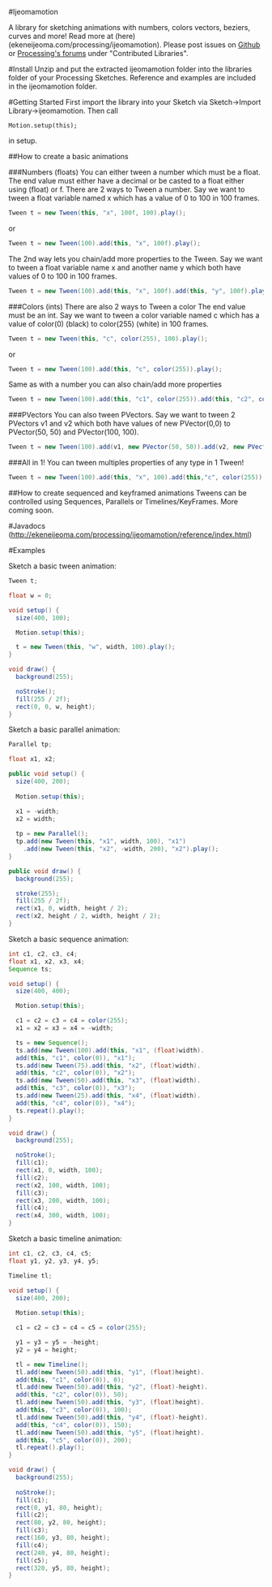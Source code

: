 #Ijeomamotion
 
A library for sketching animations with numbers, colors vectors, beziers, curves and more! Read more at (here)(ekeneijeoma.com/processing/ijeomamotion).
Please post issues on [Github](github.com/ekeneijeoma/ijeomamotion/issues) or [Processing's forums](forum.processing.org) under "Contributed Libraries".

#Install
Unzip and put the extracted ijeomamotion folder into the libraries folder of your Processing Sketches. Reference and examples are included in the ijeomamotion folder.

#Getting Started
First import the library into your Sketch via Sketch->Import Library->ijeomamotion.
Then call

`Motion.setup(this);`

in setup.

##How to create a basic animations

###Numbers (floats)
You can either tween a number which must be a float. The end value must either have a decimal or be casted to a float either using (float) or f.
There are 2 ways to Tween a number. Say we want to tween a float variable named x which has a value of 0 to 100 in 100 frames.
```java
Tween t = new Tween(this, "x", 100f, 100).play();
```
or
```java
Tween t = new Tween(100).add(this, "x", 100f).play();
```

The 2nd way lets you chain/add more properties to the Tween. Say we want to tween a float variable name x and another name y which both have values of 0 to 100 in 100 frames.
```java
Tween t = new Tween(100).add(this, "x", 100f).add(this, "y", 100f).play();
```
 
###Colors (ints)
There are also 2 ways to Tween a color The end value must be an int. Say we want to tween a color variable named c which has a value of color(0) (black) to color(255) (white) in 100 frames.
```java
Tween t = new Tween(this, "c", color(255), 100).play();
```
or
```java
Tween t = new Tween(100).add(this, "c", color(255)).play();
```

Same as with a number you can also chain/add more properties
```java
Tween t = new Tween(100).add(this, "c1", color(255)).add(this, "c2", color(200)).play();
```

###PVectors
You can also tween PVectors. Say we want to tween 2 PVectors v1 and v2 which both have values of new PVector(0,0) to PVector(50, 50) and PVector(100, 100).
```java
Tween t = new Tween(100).add(v1, new PVector(50, 50)).add(v2, new PVector(100, 100)).play();
```

###All in 1!
You can tween multiples properties of any type in 1 Tween!
```java
Tween t = new Tween(100).add(this, "x", 100).add(this,"c", color(255)).add(v1, new PVector(100, 100)).play();
```

##How to create sequenced and keyframed animations
Tweens can be controlled using Sequences, Parallels or Timelines/KeyFrames.
More coming soon. 

#Javadocs
(http://ekeneijeoma.com/processing/ijeomamotion/reference/index.html)

#Examples

Sketch a basic tween animation:

```java
Tween t;

float w = 0;

void setup() {
  size(400, 100); 

  Motion.setup(this);

  t = new Tween(this, "w", width, 100).play(); 
}

void draw() {
  background(255);

  noStroke();
  fill(255 / 2f);
  rect(0, 0, w, height); 
}
```

Sketch a basic parallel animation:

```java
Parallel tp;

float x1, x2;

public void setup() {
  size(400, 200);
 
  Motion.setup(this);

  x1 = -width;
  x2 = width;
  
  tp = new Parallel();
  tp.add(new Tween(this, "x1", width, 100), "x1")
    .add(new Tween(this, "x2", -width, 200), "x2").play(); 
}

public void draw() {
  background(255);

  stroke(255);
  fill(255 / 2f);
  rect(x1, 0, width, height / 2);
  rect(x2, height / 2, width, height / 2);
}
```

Sketch a basic sequence animation:

```java
int c1, c2, c3, c4;
float x1, x2, x3, x4;
Sequence ts;

void setup() {
  size(400, 400);

  Motion.setup(this);

  c1 = c2 = c3 = c4 = color(255);
  x1 = x2 = x3 = x4 = -width;

  ts = new Sequence();
  ts.add(new Tween(100).add(this, "x1", (float)width).
  add(this, "c1", color(0)), "x1");
  ts.add(new Tween(75).add(this, "x2", (float)width).
  add(this, "c2", color(0)), "x2");
  ts.add(new Tween(50).add(this, "x3", (float)width).
  add(this, "c3", color(0)), "x3");
  ts.add(new Tween(25).add(this, "x4", (float)width).
  add(this, "c4", color(0)), "x4");
  ts.repeat().play();
}

void draw() {
  background(255);

  noStroke();
  fill(c1);
  rect(x1, 0, width, 100);
  fill(c2);
  rect(x2, 100, width, 100);
  fill(c3);
  rect(x3, 200, width, 100);
  fill(c4);
  rect(x4, 300, width, 100);
}
```

Sketch a basic timeline animation:

```java
int c1, c2, c3, c4, c5;
float y1, y2, y3, y4, y5;

Timeline tl;

void setup() {
  size(400, 200);
 
  Motion.setup(this);

  c1 = c2 = c3 = c4 = c5 = color(255);

  y1 = y3 = y5 = -height;
  y2 = y4 = height;

  tl = new Timeline();
  tl.add(new Tween(50).add(this, "y1", (float)height).
  add(this, "c1", color(0)), 0);
  tl.add(new Tween(50).add(this, "y2", (float)-height).
  add(this, "c2", color(0)), 50);
  tl.add(new Tween(50).add(this, "y3", (float)height).
  add(this, "c3", color(0)), 100);
  tl.add(new Tween(50).add(this, "y4", (float)-height).
  add(this, "c4", color(0)), 150);
  tl.add(new Tween(50).add(this, "y5", (float)height).
  add(this, "c5", color(0)), 200);
  tl.repeat().play();
}

void draw() {
  background(255);
 
  noStroke();
  fill(c1);
  rect(0, y1, 80, height);
  fill(c2);
  rect(80, y2, 80, height);
  fill(c3);
  rect(160, y3, 80, height);
  fill(c4);
  rect(240, y4, 80, height);
  fill(c5);
  rect(320, y5, 80, height); 
}
```
